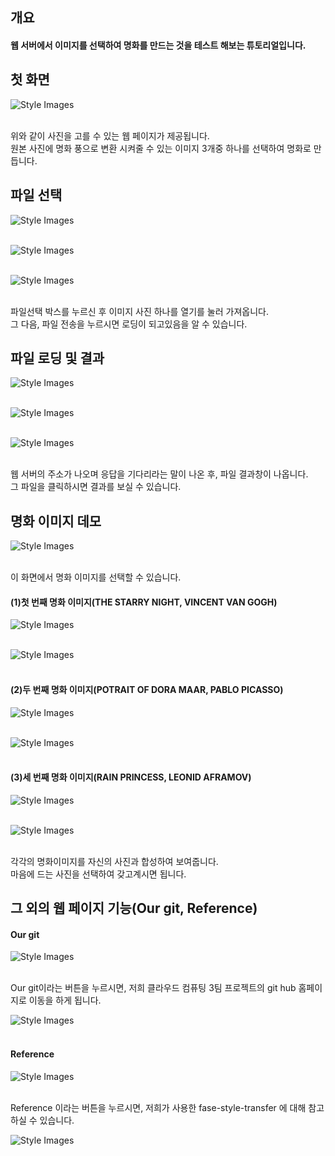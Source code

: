 ## 개요
#### 웹 서버에서 이미지를 선택하여 명화를 만드는 것을 테스트 해보는 튜토리얼입니다. </br>

## 첫 화면 

![Style Images](https://github.com/BJ-Lim/Cloud/blob/master/captures/demo_00.png)</br></br>

위와 같이 사진을 고를 수 있는 웹 페이지가 제공됩니다. </br>
원본 사진에 명화 풍으로 변환 시켜줄 수 있는 이미지 3개중 하나를 선택하여 명화로 만듭니다.
## 파일 선택 

![Style Images](https://github.com/BJ-Lim/Cloud/blob/master/captures/demo_01.png)</br></br>

![Style Images](https://github.com/BJ-Lim/Cloud/blob/master/captures/demo_02.png)</br></br>

![Style Images](https://github.com/BJ-Lim/Cloud/blob/master/captures/demo_03.png)</br></br>

파일선택 박스를 누르신 후 이미지 사진 하나를 열기를 눌러 가져옵니다. </br>
그 다음, 파일 전송을 누르시면 로딩이 되고있음을 알 수 있습니다.

## 파일 로딩 및 결과 

![Style Images](https://github.com/BJ-Lim/Cloud/blob/master/captures/demo_04.PNG)</br></br>

![Style Images](https://github.com/BJ-Lim/Cloud/blob/master/captures/demo_05.PNG)</br></br>

![Style Images](https://github.com/BJ-Lim/Cloud/blob/master/captures/demo_07_2.png)</br></br>

웹 서버의 주소가 나오며 응답을 기다리라는 말이 나온 후, 파일 결과창이 나옵니다.</br>
그 파일을 클릭하시면 결과를 보실 수 있습니다.

## 명화 이미지 데모

![Style Images](https://github.com/BJ-Lim/Cloud/blob/master/captures/demo_06.png)</br></br>

이 화면에서 명화 이미지를 선택할 수 있습니다.

#### (1)첫 번째 명화 이미지(THE STARRY NIGHT, VINCENT VAN GOGH) </br>

![Style Images](https://github.com/BJ-Lim/Cloud/blob/master/captures/demo_07_1.png)</br></br>

![Style Images](https://github.com/BJ-Lim/Cloud/blob/master/captures/demo_07_2.png)</br></br>

#### (2)두 번째 명화 이미지(POTRAIT OF DORA MAAR, PABLO PICASSO) </br>

![Style Images](https://github.com/BJ-Lim/Cloud/blob/master/captures/demo_08_1.png)</br></br>

![Style Images](https://github.com/BJ-Lim/Cloud/blob/master/captures/demo_08_2.png)</br></br>

#### (3)세 번째 명화 이미지(RAIN PRINCESS, LEONID AFRAMOV) </br>

![Style Images](https://github.com/BJ-Lim/Cloud/blob/master/captures/demo_09_1.png)</br></br>

![Style Images](https://github.com/BJ-Lim/Cloud/blob/master/captures/demo_09_2.png)</br></br>

각각의 명화이미지를 자신의 사진과 합성하여 보여줍니다. </br>
마음에 드는 사진을 선택하여 갖고계시면 됩니다.

## 그 외의 웹 페이지 기능(Our git, Reference) </br>

#### Our git

![Style Images](https://github.com/BJ-Lim/Cloud/blob/master/captures/demo_10.png)</br></br>

Our git이라는 버튼을 누르시면, 저희 클라우드 컴퓨팅 3팀 프로젝트의 git hub 홈페이지로 이동을 하게 됩니다.

![Style Images](https://github.com/BJ-Lim/Cloud/blob/master/captures/demo_12.png)</br></br>

#### Reference

![Style Images](https://github.com/BJ-Lim/Cloud/blob/master/captures/demo_11.png)</br></br>

Reference 이라는 버튼을 누르시면, 저희가 사용한 fase-style-transfer 에 대해 참고하실 수 있습니다.

![Style Images](https://github.com/BJ-Lim/Cloud/blob/master/captures/demo_13.png)</br></br>



